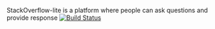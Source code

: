 StackOverflow-lite​ is a platform where people can ask questions and provide response
[![Build Status](https://travis-ci.org/benhaxe/stackoverflow_lite.svg?branch=develop)](https://travis-ci.org/benhaxe/stackoverflow_lite)
